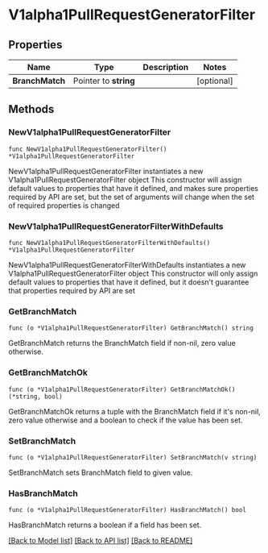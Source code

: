 # V1alpha1PullRequestGeneratorFilter

## Properties

Name | Type | Description | Notes
------------ | ------------- | ------------- | -------------
**BranchMatch** | Pointer to **string** |  | [optional] 

## Methods

### NewV1alpha1PullRequestGeneratorFilter

`func NewV1alpha1PullRequestGeneratorFilter() *V1alpha1PullRequestGeneratorFilter`

NewV1alpha1PullRequestGeneratorFilter instantiates a new V1alpha1PullRequestGeneratorFilter object
This constructor will assign default values to properties that have it defined,
and makes sure properties required by API are set, but the set of arguments
will change when the set of required properties is changed

### NewV1alpha1PullRequestGeneratorFilterWithDefaults

`func NewV1alpha1PullRequestGeneratorFilterWithDefaults() *V1alpha1PullRequestGeneratorFilter`

NewV1alpha1PullRequestGeneratorFilterWithDefaults instantiates a new V1alpha1PullRequestGeneratorFilter object
This constructor will only assign default values to properties that have it defined,
but it doesn't guarantee that properties required by API are set

### GetBranchMatch

`func (o *V1alpha1PullRequestGeneratorFilter) GetBranchMatch() string`

GetBranchMatch returns the BranchMatch field if non-nil, zero value otherwise.

### GetBranchMatchOk

`func (o *V1alpha1PullRequestGeneratorFilter) GetBranchMatchOk() (*string, bool)`

GetBranchMatchOk returns a tuple with the BranchMatch field if it's non-nil, zero value otherwise
and a boolean to check if the value has been set.

### SetBranchMatch

`func (o *V1alpha1PullRequestGeneratorFilter) SetBranchMatch(v string)`

SetBranchMatch sets BranchMatch field to given value.

### HasBranchMatch

`func (o *V1alpha1PullRequestGeneratorFilter) HasBranchMatch() bool`

HasBranchMatch returns a boolean if a field has been set.


[[Back to Model list]](../README.md#documentation-for-models) [[Back to API list]](../README.md#documentation-for-api-endpoints) [[Back to README]](../README.md)


